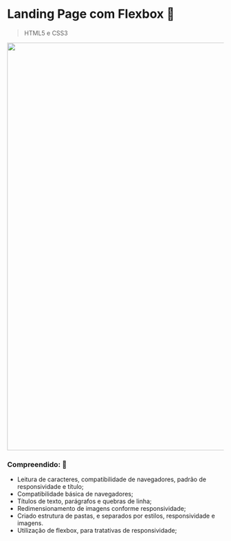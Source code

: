 ﻿# Landing Page com Flexbox  :page_facing_up:

> HTML5 e CSS3

<div align="center"> 
  <img src="https://github.com/targino-dev/html-css-landing-pages/assets/107009616/1726b0df-fa42-4262-9a37-c9315cfbc67d" width="950px height="456" ">
</div>


### Compreendido:  🧠
- Leitura de caracteres, compatibilidade de navegadores, padrão de responsividade e título;
- Compatibilidade básica de navegadores;
- Títulos de texto, parágrafos e quebras de linha;
- Redimensionamento de imagens conforme responsividade;
- Criado estrutura de pastas, e separados por estilos, responsividade e imagens.
- Utilização de flexbox, para tratativas de responsividade;

